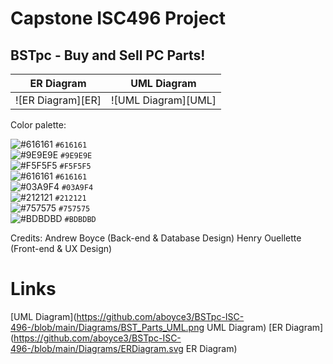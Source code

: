 # Capstone ISC496 Project
## BSTpc - Buy and Sell PC Parts!

| ER Diagram | UML Diagram |
| ---------- | ----------- |
| ![ER Diagram][ER] | ![UML Diagram][UML] | 

Color palette:

![#616161](https://via.placeholder.com/15/616161/000000?text=+) `#616161`<br />
![#9E9E9E](https://via.placeholder.com/15/9E9E9E/000000?text=+) `#9E9E9E`<br />
![#F5F5F5](https://via.placeholder.com/15/F5F5F5/000000?text=+) `#F5F5F5`<br />
![#616161](https://via.placeholder.com/15/212121/000000?text=+) `#616161`<br />
![#03A9F4](https://via.placeholder.com/15/03A9F4/000000?text=+) `#03A9F4`<br />
![#212121](https://via.placeholder.com/15/212121/000000?text=+) `#212121`<br />
![#757575](https://via.placeholder.com/15/757575/000000?text=+) `#757575`<br />
![#BDBDBD](https://via.placeholder.com/15/BDBDBD/000000?text=+) `#BDBDBD`<br />



Credits: Andrew Boyce (Back-end & Database Design)
         Henry Ouellette (Front-end & UX Design)

# Links

[UML Diagram](https://github.com/aboyce3/BSTpc-ISC-496-/blob/main/Diagrams/BST_Parts_UML.png UML Diagram)
[ER Diagram](https://github.com/aboyce3/BSTpc-ISC-496-/blob/main/Diagrams/ERDiagram.svg ER Diagram)
